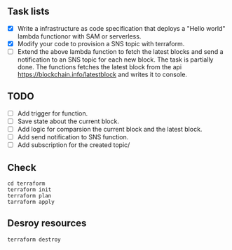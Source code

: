 ## Task lists
- [x] Write a infrastructure as code specification that deploys a "Hello world" lambda functionor with SAM or serverless.
- [x] Modify your code to provision a SNS topic with terraform.
- [ ] Extend the above lambda function to fetch the latest blocks and send a notification to an SNS topic for each new block.
The task is partially done. The functions fetches the latest block from the api https://blockchain.info/latestblock and writes it to console. 

## TODO
- [ ] Add trigger for function.
- [ ] Save state about the current block.
- [ ] Add logic for comparsion the current block and the latest block.
- [ ] Add send notification to SNS function.
- [ ] Add subscription for the created topic/

## Check

```
cd terraform
terraform init
terraform plan
tarraform apply
```

## Desroy resources

```
terraform destroy
```
